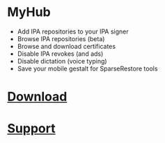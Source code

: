 # MyHub

- Add IPA repositories to your IPA signer
- Browse IPA repositories (beta)
- Browse and download certificates
- Disable IPA revokes (and ads)
- Disable dictation (voice typing)
- Save your mobile gestalt for SparseRestore tools
  
# [Download](https://www.icloud.com/shortcuts/c890c4edced24bb490c686cc18f447b8)

# [Support](https://discord.gg/hUK5m9MGFc)
